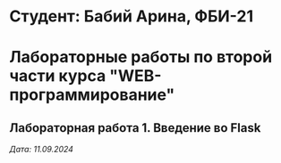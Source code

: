 # Студент: Бабий Арина, ФБИ-21 
 
# Лабораторные работы по второй части курса "WEB-программирование" 
 
## Лабораторная работа 1. Введение во Flask 
 
*Дата: 11.09.2024*